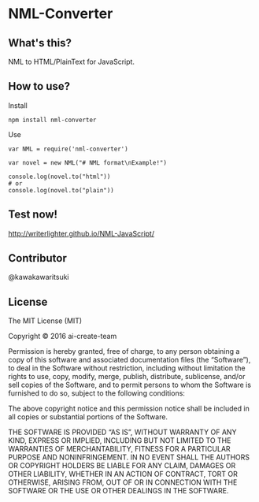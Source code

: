 # NML-Converter
## What's this?
NML to HTML/PlainText for JavaScript.

## How to use?
Install
```
npm install nml-converter
```
Use
```
var NML = require('nml-converter')

var novel = new NML("# NML format\nExample!")

console.log(novel.to("html"))
# or
console.log(novel.to("plain"))
```

## Test now!
http://writerlighter.github.io/NML-JavaScript/

## Contributor
@kawakawaritsuki 

## License
 The MIT License (MIT)

Copyright © 2016 ai-create-team

Permission is hereby granted, free of charge, to any person obtaining a copy of this software and associated documentation files (the “Software”), to deal in the Software without restriction, including without limitation the rights to use, copy, modify, merge, publish, distribute, sublicense, and/or sell copies of the Software, and to permit persons to whom the Software is furnished to do so, subject to the following conditions:

The above copyright notice and this permission notice shall be included in all copies or substantial portions of the Software.

THE SOFTWARE IS PROVIDED “AS IS”, WITHOUT WARRANTY OF ANY KIND, EXPRESS OR IMPLIED, INCLUDING BUT NOT LIMITED TO THE WARRANTIES OF MERCHANTABILITY, FITNESS FOR A PARTICULAR PURPOSE AND NONINFRINGEMENT. IN NO EVENT SHALL THE AUTHORS OR COPYRIGHT HOLDERS BE LIABLE FOR ANY CLAIM, DAMAGES OR OTHER LIABILITY, WHETHER IN AN ACTION OF CONTRACT, TORT OR OTHERWISE, ARISING FROM, OUT OF OR IN CONNECTION WITH THE SOFTWARE OR THE USE OR OTHER DEALINGS IN THE SOFTWARE.
